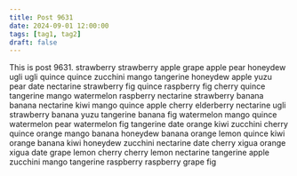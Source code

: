 ```yaml
---
title: Post 9631
date: 2024-09-01 12:00:00
tags: [tag1, tag2]
draft: false
---
```

This is post 9631.
strawberry
strawberry
apple
grape
apple
pear
honeydew
ugli
ugli
quince
quince
zucchini
mango
tangerine
honeydew
apple
yuzu
pear
date
nectarine
strawberry
fig
quince
raspberry
fig
cherry
quince
tangerine
mango
watermelon
raspberry
nectarine
strawberry
banana
banana
nectarine
kiwi
mango
quince
apple
cherry
elderberry
nectarine
ugli
strawberry
banana
yuzu
tangerine
banana
fig
watermelon
mango
quince
watermelon
pear
watermelon
fig
tangerine
date
orange
kiwi
zucchini
cherry
quince
orange
mango
banana
honeydew
banana
orange
lemon
quince
kiwi
orange
banana
kiwi
honeydew
zucchini
nectarine
date
cherry
xigua
orange
xigua
date
grape
lemon
cherry
cherry
lemon
nectarine
tangerine
apple
zucchini
mango
tangerine
raspberry
raspberry
grape
fig
